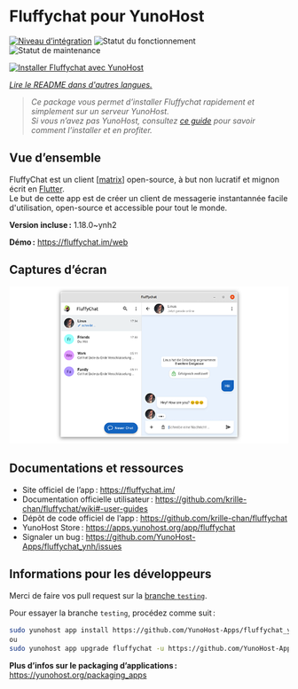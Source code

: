 <!--
Nota bene : ce README est automatiquement généré par <https://github.com/YunoHost/apps/tree/master/tools/readme_generator>
Il NE doit PAS être modifié à la main.
-->

# Fluffychat pour YunoHost

[![Niveau d’intégration](https://dash.yunohost.org/integration/fluffychat.svg)](https://dash.yunohost.org/appci/app/fluffychat) ![Statut du fonctionnement](https://ci-apps.yunohost.org/ci/badges/fluffychat.status.svg) ![Statut de maintenance](https://ci-apps.yunohost.org/ci/badges/fluffychat.maintain.svg)

[![Installer Fluffychat avec YunoHost](https://install-app.yunohost.org/install-with-yunohost.svg)](https://install-app.yunohost.org/?app=fluffychat)

*[Lire le README dans d'autres langues.](./ALL_README.md)*

> *Ce package vous permet d’installer Fluffychat rapidement et simplement sur un serveur YunoHost.*  
> *Si vous n’avez pas YunoHost, consultez [ce guide](https://yunohost.org/install) pour savoir comment l’installer et en profiter.*

## Vue d’ensemble

FluffyChat est un client [[matrix](https://matrix.org)] open-source, à but non lucratif et mignon écrit en [Flutter](https://flutter.dev).  
Le but de cette app est de créer un client de messagerie instantannée facile d'utilisation, open-source et accessible pour tout le monde.


**Version incluse :** 1.18.0~ynh2

**Démo :** <https://fluffychat.im/web>

## Captures d’écran

![Capture d’écran de Fluffychat](./doc/screenshots/screenshot.png)

## Documentations et ressources

- Site officiel de l’app : <https://fluffychat.im/>
- Documentation officielle utilisateur : <https://github.com/krille-chan/fluffychat/wiki#-user-guides>
- Dépôt de code officiel de l’app : <https://github.com/krille-chan/fluffychat>
- YunoHost Store : <https://apps.yunohost.org/app/fluffychat>
- Signaler un bug : <https://github.com/YunoHost-Apps/fluffychat_ynh/issues>

## Informations pour les développeurs

Merci de faire vos pull request sur la [branche `testing`](https://github.com/YunoHost-Apps/fluffychat_ynh/tree/testing).

Pour essayer la branche `testing`, procédez comme suit :

```bash
sudo yunohost app install https://github.com/YunoHost-Apps/fluffychat_ynh/tree/testing --debug
ou
sudo yunohost app upgrade fluffychat -u https://github.com/YunoHost-Apps/fluffychat_ynh/tree/testing --debug
```

**Plus d’infos sur le packaging d’applications :** <https://yunohost.org/packaging_apps>

